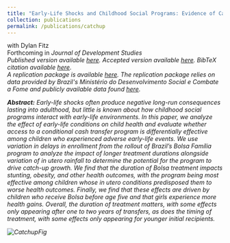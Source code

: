 ```yaml
---
title: "Early-Life Shocks and Childhood Social Programs: Evidence of Catch-Up in Brazil"
collection: publications
permalink: /publications/catchup
---
```

with Dylan Fitz<br>
Forthcoming in <i>Journal of Development Studies<i><br>
Published version available [here](https://www.tandfonline.com/doi/full/10.1080/00220388.2023.2250131). Accepted version available [here](http://rileyleague.github.io/files/catchup_leaguefitz.pdf). BibTeX citation available [here](http://rileyleague.github.io/bibfiles/league2023early.md).<br>
A replication package is available [here](https://www.dropbox.com/scl/fi/4m0jf1stlyys4hps7svc3/catchup_code.zip?rlkey=ua4cxybk6wx6fuc8grb9t9a80&dl=0). The replication package relies on data provided by Brazil's Ministério do Desenvolvimento Social e Combate a Fome and publicly available data found [here](https://www.dropbox.com/s/ujak7evtavphnv8/MunicipalRainfall.zip?dl=0).

**Abstract:** Early-life shocks often produce negative long-run consequences lasting into adulthood, but little is known about how childhood social programs interact with early-life environments. In this paper, we analyze the effect of early-life conditions on child health and evaluate whether access to a conditional cash transfer program is differentially effective among children who experienced adverse early-life events. We use variation in delays in enrollment from the rollout of Brazil’s Bolsa Família program to analyze the impact of longer treatment durations alongside variation of in utero rainfall to determine the potential for the program to drive catch-up growth. We find that the duration of Bolsa treatment impacts stunting, obesity, and other health outcomes, with the program being most effective among children whose in utero conditions predisposed them to worse health outcomes. Finally, we find that these effects are driven by children who receive Bolsa before age five and that girls experience more health gains. Overall, the duration of treatment matters, with some effects only appearing after one to two years of transfers, as does the timing of treatment, with some effects only appearing for younger initial recipients.

![CatchupFig](https://rileyleague.github.io/images/Bolsa_stunted.png)
